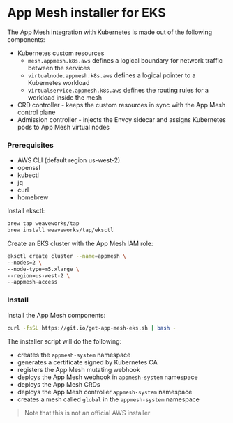 # App Mesh installer for EKS

The App Mesh integration with Kubernetes is made out of the following components:

* Kubernetes custom resources
    * `mesh.appmesh.k8s.aws` defines a logical boundary for network traffic between the services 
    * `virtualnode.appmesh.k8s.aws` defines a logical pointer to a Kubernetes workload
    * `virtualservice.appmesh.k8s.aws` defines the routing rules for a workload inside the mesh
* CRD controller - keeps the custom resources in sync with the App Mesh control plane
* Admission controller - injects the Envoy sidecar and assigns Kubernetes pods to App Mesh virtual nodes

### Prerequisites

* AWS CLI (default region us-west-2)
* openssl
* kubectl
* jq
* curl
* homebrew

Install eksctl:

```bash
brew tap weaveworks/tap
brew install weaveworks/tap/eksctl
```

Create an EKS cluster with the App Mesh IAM role:

```bash
eksctl create cluster --name=appmesh \
--nodes=2 \
--node-type=m5.xlarge \
--region=us-west-2 \
--appmesh-access
```

### Install

Install the App Mesh components:

```bash
curl -fsSL https://git.io/get-app-mesh-eks.sh | bash -
```

The installer script will do the following:

* creates the `appmesh-system` namespace
* generates a certificate signed by Kubernetes CA
* registers the App Mesh mutating webhook
* deploys the App Mesh webhook in `appmesh-system` namespace
* deploys the App Mesh CRDs
* deploys the App Mesh controller `appmesh-system` namespace
* creates a mesh called `global` in the `appmesh-system` namespace


> Note that this is not an official AWS installer


